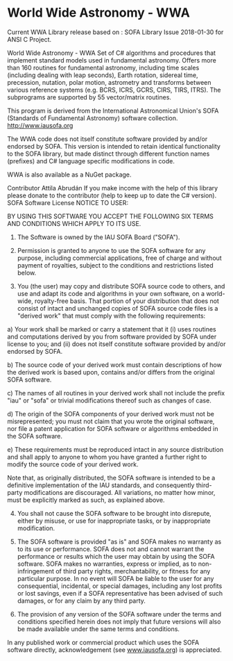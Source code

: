 # World Wide Astronomy - WWA
Current WWA Library release based on : SOFA Library Issue 2018-01-30 for ANSI C Project.

World Wide Astronomy - WWA
Set of C# algorithms and procedures that implement standard models used in fundamental astronomy.
Offers more than 160 routines for fundamental astronomy, including time scales (including dealing with leap seconds), Earth rotation, sidereal time, precession, nutation, polar motion, astrometry and transforms between various reference systems (e.g. BCRS, ICRS, GCRS, CIRS, TIRS, ITRS). The subprograms are supported by 55 vector/matrix routines.

This program is derived from the International Astronomical Union's
SOFA (Standards of Fundamental Astronomy) software collection.
http://www.iausofa.org

The WWA code does not itself constitute software provided by and/or endorsed by SOFA.
This version is intended to retain identical functionality to the SOFA library, but
made distinct through different function names (prefixes) and C# language specific
modifications in code.

WWA is also available as a NuGet package.

Contributor
Attila Abrudán
If you make income with the help of this library please donate to the contributor (help to keep up to date the C# version).
SOFA Software License
NOTICE TO USER:

BY USING THIS SOFTWARE YOU ACCEPT THE FOLLOWING SIX TERMS AND
CONDITIONS WHICH APPLY TO ITS USE.

1. The Software is owned by the IAU SOFA Board ("SOFA").

2. Permission is granted to anyone to use the SOFA software for any
purpose, including commercial applications, free of charge and
without payment of royalties, subject to the conditions and
restrictions listed below.

3. You (the user) may copy and distribute SOFA source code to others,
and use and adapt its code and algorithms in your own software,
on a world-wide, royalty-free basis. That portion of your
distribution that does not consist of intact and unchanged copies
of SOFA source code files is a "derived work" that must comply
with the following requirements:

a) Your work shall be marked or carry a statement that it
(i) uses routines and computations derived by you from
software provided by SOFA under license to you; and
(ii) does not itself constitute software provided by and/or
endorsed by SOFA.

b) The source code of your derived work must contain descriptions
of how the derived work is based upon, contains and/or differs
from the original SOFA software.

c) The names of all routines in your derived work shall not
include the prefix "iau" or "sofa" or trivial modifications
thereof such as changes of case.

d) The origin of the SOFA components of your derived work must
not be misrepresented; you must not claim that you wrote the
original software, nor file a patent application for SOFA
software or algorithms embedded in the SOFA software.

e) These requirements must be reproduced intact in any source
distribution and shall apply to anyone to whom you have
granted a further right to modify the source code of your
derived work.

Note that, as originally distributed, the SOFA software is
intended to be a definitive implementation of the IAU standards,
and consequently third-party modifications are discouraged. All
variations, no matter how minor, must be explicitly marked as
such, as explained above.

4. You shall not cause the SOFA software to be brought into
disrepute, either by misuse, or use for inappropriate tasks, or
by inappropriate modification.

5. The SOFA software is provided "as is" and SOFA makes no warranty
as to its use or performance. SOFA does not and cannot warrant
the performance or results which the user may obtain by using the
SOFA software. SOFA makes no warranties, express or implied, as
to non-infringement of third party rights, merchantability, or
fitness for any particular purpose. In no event will SOFA be
liable to the user for any consequential, incidental, or special
damages, including any lost profits or lost savings, even if a
SOFA representative has been advised of such damages, or for any
claim by any third party.

6. The provision of any version of the SOFA software under the terms
and conditions specified herein does not imply that future
versions will also be made available under the same terms and
conditions.

In any published work or commercial product which uses the SOFA
software directly, acknowledgement (see www.iausofa.org) is
appreciated.
